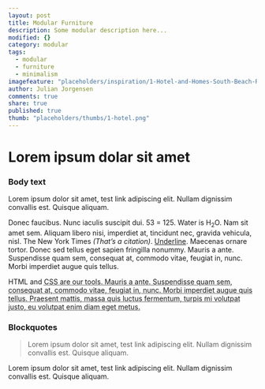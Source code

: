 ```yaml
---
layout: post
title: Modular Furniture
description: Some modular description here...
modified: {}
category: modular
tags:
  - modular
  - furniture
  - minimalism
imagefeature: "placeholders/inspiration/1-Hotel-and-Homes-South-Beach-Roof-Top-Lounge1.jpg"
author: Julian Jorgensen
comments: true
share: true
published: true
thumb: "placeholders/thumbs/1-hotel.png"
---
```


# Lorem ipsum dolar sit amet

### Body text

Lorem ipsum dolor sit amet, test link adipiscing elit. Nullam dignissim convallis est. Quisque aliquam.

Donec faucibus. Nunc iaculis suscipit dui. 53 = 125. Water is H<sub>2</sub>O. Nam sit amet sem. Aliquam libero nisi, imperdiet at, tincidunt nec, gravida vehicula, nisl. The New York Times <cite>(That’s a citation)</cite>. <u>Underline</u>. Maecenas ornare tortor. Donec sed tellus eget sapien fringilla nonummy. Mauris a ante. Suspendisse quam sem, consequat at, commodo vitae, feugiat in, nunc. Morbi imperdiet augue quis tellus.

HTML and <abbr title="cascading stylesheets">CSS<abbr> are our tools. Mauris a ante. Suspendisse quam sem, consequat at, commodo vitae, feugiat in, nunc. Morbi imperdiet augue quis tellus. Praesent mattis, massa quis luctus fermentum, turpis mi volutpat justo, eu volutpat enim diam eget metus.

### Blockquotes

> Lorem ipsum dolor sit amet, test link adipiscing elit. Nullam dignissim convallis est. Quisque aliquam.

Lorem ipsum dolor sit amet, test link adipiscing elit. Nullam dignissim convallis est. Quisque aliquam.
